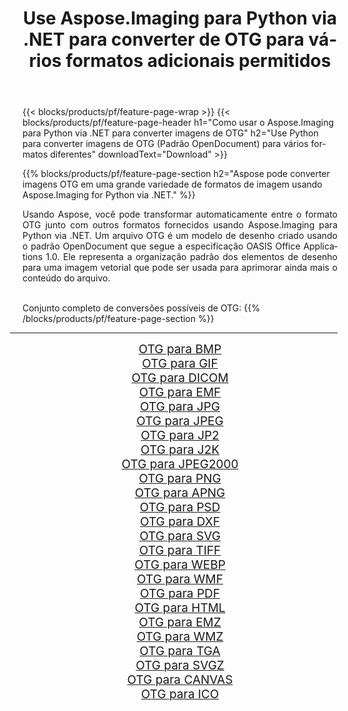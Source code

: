 ﻿---
title: Use Aspose.Imaging para Python via .NET para converter de OTG para vários formatos adicionais permitidos 
weight: 3920
url: /pt/python-net/conversion/from/otg 
lang: pt
langdirlevel: 2
locales: zh-hans,ja,it,ru,de,es,fr,nl,id,lt,pl,pt,vi,tr,ko,zh-hant,ar,hi,th,sv,cs,uk,he
description: Você pode transformar rapidamente de OTG(Padrão OpenDocument) em vários formatos usando Aspose.Imaging para Python via .NET.
---

{{< blocks/products/pf/feature-page-wrap >}}
{{< blocks/products/pf/feature-page-header h1="Como usar o Aspose.Imaging para Python via .NET para converter imagens de OTG" h2="Use Python para converter imagens de OTG (Padrão OpenDocument) para vários formatos diferentes" downloadText="Download" >}}


{{% blocks/products/pf/feature-page-section  h2="Aspose pode converter imagens OTG em uma grande variedade de formatos de imagem usando Aspose.Imaging for Python via .NET." %}}
<p align=justify>Usando Aspose, você pode transformar automaticamente entre o formato OTG junto com outros formatos fornecidos usando Aspose.Imaging para Python via .NET. Um arquivo OTG é um modelo de desenho criado usando o padrão OpenDocument que segue a especificação OASIS Office Applications 1.0. Ele representa a organização padrão dos elementos de desenho para uma imagem vetorial que pode ser usada para aprimorar ainda mais o conteúdo do arquivo.</p>
<br/>
Conjunto completo de conversões possíveis de OTG:
{{% /blocks/products/pf/feature-page-section %}}
<div class="container-fluid productfamilypage bg-gray">
    <div class="convertypes bg-gray agp-content section">
        <div class="container">
		<hr style="margin-left:-20px;"/>
		<div class="row other-converters" style="gap: 10px;font-size: 19px;text-align:center;">
		    <div class='col-md-2 other-converter remove-lp remove-rp'><a href="/imaging/pt/python-net/conversion/otg-to-bmp" style="padding:15px;">OTG para BMP</a></div><div class='col-md-2 other-converter remove-lp remove-rp'><a href="/imaging/pt/python-net/conversion/otg-to-gif" style="padding:15px;">OTG para GIF</a></div><div class='col-md-2 other-converter remove-lp remove-rp'><a href="/imaging/pt/python-net/conversion/otg-to-dicom" style="padding:15px;">OTG para DICOM</a></div><div class='col-md-2 other-converter remove-lp remove-rp'><a href="/imaging/pt/python-net/conversion/otg-to-emf" style="padding:15px;">OTG para EMF</a></div><div class='col-md-2 other-converter remove-lp remove-rp'><a href="/imaging/pt/python-net/conversion/otg-to-jpg" style="padding:15px;">OTG para JPG</a></div><div class='col-md-2 other-converter remove-lp remove-rp'><a href="/imaging/pt/python-net/conversion/otg-to-jpeg" style="padding:15px;">OTG para JPEG</a></div><div class='col-md-2 other-converter remove-lp remove-rp'><a href="/imaging/pt/python-net/conversion/otg-to-jp2" style="padding:15px;">OTG para JP2</a></div><div class='col-md-2 other-converter remove-lp remove-rp'><a href="/imaging/pt/python-net/conversion/otg-to-j2k" style="padding:15px;">OTG para J2K</a></div><div class='col-md-2 other-converter remove-lp remove-rp'><a href="/imaging/pt/python-net/conversion/otg-to-jpeg2000" style="padding:15px;">OTG para JPEG2000</a></div><div class='col-md-2 other-converter remove-lp remove-rp'><a href="/imaging/pt/python-net/conversion/otg-to-png" style="padding:15px;">OTG para PNG</a></div><div class='col-md-2 other-converter remove-lp remove-rp'><a href="/imaging/pt/python-net/conversion/otg-to-apng" style="padding:15px;">OTG para APNG</a></div><div class='col-md-2 other-converter remove-lp remove-rp'><a href="/imaging/pt/python-net/conversion/otg-to-psd" style="padding:15px;">OTG para PSD</a></div><div class='col-md-2 other-converter remove-lp remove-rp'><a href="/imaging/pt/python-net/conversion/otg-to-dxf" style="padding:15px;">OTG para DXF</a></div><div class='col-md-2 other-converter remove-lp remove-rp'><a href="/imaging/pt/python-net/conversion/otg-to-svg" style="padding:15px;">OTG para SVG</a></div><div class='col-md-2 other-converter remove-lp remove-rp'><a href="/imaging/pt/python-net/conversion/otg-to-tiff" style="padding:15px;">OTG para TIFF</a></div><div class='col-md-2 other-converter remove-lp remove-rp'><a href="/imaging/pt/python-net/conversion/otg-to-webp" style="padding:15px;">OTG para WEBP</a></div><div class='col-md-2 other-converter remove-lp remove-rp'><a href="/imaging/pt/python-net/conversion/otg-to-wmf" style="padding:15px;">OTG para WMF</a></div><div class='col-md-2 other-converter remove-lp remove-rp'><a href="/imaging/pt/python-net/conversion/otg-to-pdf" style="padding:15px;">OTG para PDF</a></div><div class='col-md-2 other-converter remove-lp remove-rp'><a href="/imaging/pt/python-net/conversion/otg-to-html" style="padding:15px;">OTG para HTML</a></div><div class='col-md-2 other-converter remove-lp remove-rp'><a href="/imaging/pt/python-net/conversion/otg-to-emz" style="padding:15px;">OTG para EMZ</a></div><div class='col-md-2 other-converter remove-lp remove-rp'><a href="/imaging/pt/python-net/conversion/otg-to-wmz" style="padding:15px;">OTG para WMZ</a></div><div class='col-md-2 other-converter remove-lp remove-rp'><a href="/imaging/pt/python-net/conversion/otg-to-tga" style="padding:15px;">OTG para TGA</a></div><div class='col-md-2 other-converter remove-lp remove-rp'><a href="/imaging/pt/python-net/conversion/otg-to-svgz" style="padding:15px;">OTG para SVGZ</a></div><div class='col-md-2 other-converter remove-lp remove-rp'><a href="/imaging/pt/python-net/conversion/otg-to-canvas" style="padding:15px;">OTG para CANVAS</a></div><div class='col-md-2 other-converter remove-lp remove-rp'><a href="/imaging/pt/python-net/conversion/otg-to-ico" style="padding:15px;">OTG para ICO</a></div>
                </div>
        </div>
    </div>
</div>
<br/>

